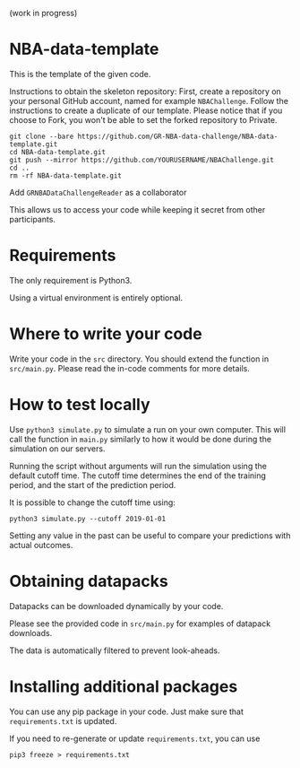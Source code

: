 (work in progress)

# NBA-data-template

This is the template of the given code.

Instructions to obtain the skeleton repository:
First, create a repository on your personal GitHub account, named for example `NBAChallenge`.
Follow the instructions to create a duplicate of our template.
Please notice that if you choose to Fork, you won't be able to set the forked repository to Private.
```
git clone --bare https://github.com/GR-NBA-data-challenge/NBA-data-template.git
cd NBA-data-template.git
git push --mirror https://github.com/YOURUSERNAME/NBAChallenge.git
cd ..
rm -rf NBA-data-template.git
```
Add `GRNBADataChallengeReader` as a collaborator

This allows us to access your code while keeping it secret from other participants.

# Requirements

The only requirement is Python3.

Using a virtual environment is entirely optional.

# Where to write your code

Write your code in the `src` directory. You should extend the function in `src/main.py`. Please read the in-code comments for more details.

# How to test locally

Use `python3 simulate.py` to simulate a run on your own computer. This will call the function in `main.py` similarly to how it would be done during the simulation on our servers.

Running the script without arguments will run the simulation using the default cutoff time. The cutoff time determines the end of the training period, and the start of the prediction period.

It is possible to change the cutoff time using:

```
python3 simulate.py --cutoff 2019-01-01
```

Setting any value in the past can be useful to compare your predictions with actual outcomes.

# Obtaining datapacks

Datapacks can be downloaded dynamically by your code.

Please see the provided code in `src/main.py` for examples of datapack downloads.

The data is automatically filtered to prevent look-aheads.

# Installing additional packages

You can use any pip package in your code. Just make sure that `requirements.txt` is updated.

If you need to re-generate or update `requirements.txt`, you can use

```
pip3 freeze > requirements.txt
```
